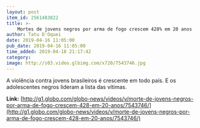 ```yaml
---
layout: post
item_id: 2561483822
title: >-
    Mortes de jovens negros por arma de fogo crescem 428% em 20 anos
author: Tatu D'Oquei
date: 2019-04-16 11:05:00
pub_date: 2019-04-16 11:05:00
time_added: 2019-04-18 21:17:42
category: 
image: http://s03.video.glbimg.com/x720/7543746.jpg
---
```


A violência contra jovens brasileiros é crescente em todo país. E os adolescentes negros lideram a lista das vítimas.

**Link:** [http://g1.globo.com/globo-news/videos/v/morte-de-jovens-negros-por-arma-de-fogo-crescem-428-em-20-anos/7543746/](http://g1.globo.com/globo-news/videos/v/morte-de-jovens-negros-por-arma-de-fogo-crescem-428-em-20-anos/7543746/)


